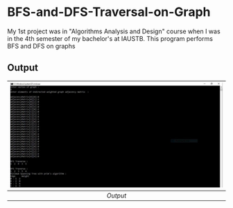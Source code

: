 # BFS-and-DFS-Traversal-on-Graph

My 1st project was in "Algorithms Analysis and Design" course when I was in the 4th semester of my bachelor's at IAUSTB. This program performs BFS and DFS on graphs


## Output
| <img src="out.jpg" alt="Pascal Triangle" width="900"/> | 
|:--:| 
| *Output*


